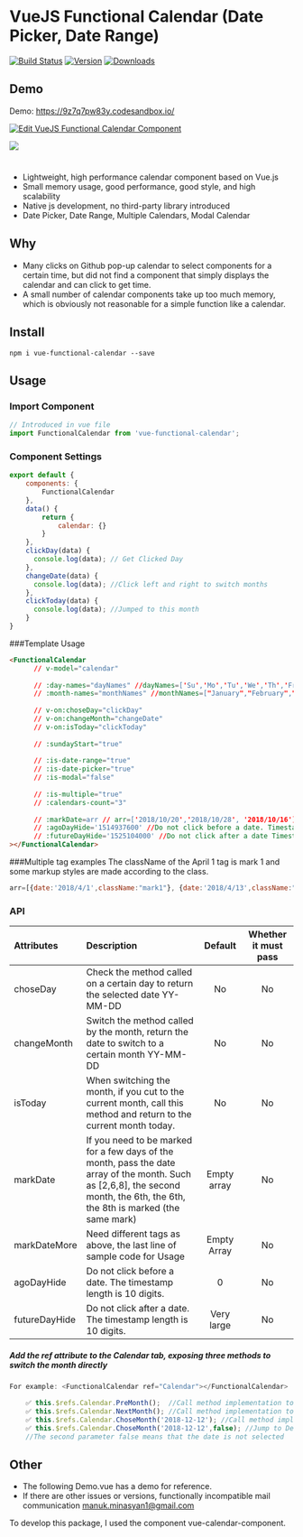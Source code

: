 # VueJS Functional Calendar (Date Picker, Date Range)

[![Build Status](https://travis-ci.org/ManukMinasyan/vue-functional-calendar.svg?branch=master)](https://travis-ci.org/ManukMinasyan/vue-functional-calendar)
[![Version](https://img.shields.io/npm/v/vue-functional-calendar.svg)](https://www.npmjs.com/package/vue-functional-calendar)
[![Downloads](https://img.shields.io/npm/dm/vue-functional-calendar.svg)](https://www.npmjs.com/package/vue-functional-calendar)

## Demo

Demo: https://9z7q7pw83y.codesandbox.io/

[![Edit VueJS Functional Calendar Component](https://codesandbox.io/static/img/play-codesandbox.svg)](https://codesandbox.io/s/9z7q7pw83y?hidenavigation=1)

<img src="https://manukminasyan.github.io/vue-functional-calendar/public/demo.png"/>

#
* Lightweight, high performance calendar component based on Vue.js
* Small memory usage, good performance, good style, and high scalability
* Native js development, no third-party library introduced
* Date Picker, Date Range, Multiple Calendars, Modal Calendar

## Why

* Many clicks on Github pop-up calendar to select components for a certain time, but did not find a component that simply displays the calendar and can click to get time.
* A small number of calendar components take up too much memory, which is obviously not reasonable for a simple function like a calendar.

## Install

```
npm i vue-functional-calendar --save
```

## Usage

### Import Component
```javascript
// Introduced in vue file
import FunctionalCalendar from 'vue-functional-calendar';
````

### Component Settings
````javascript
export default {
    components: {
        FunctionalCalendar
    },
    data() {
        return {
            calendar: {}
        }
    },
    clickDay(data) {
      console.log(data); // Get Clicked Day
    },
    changeDate(data) {
      console.log(data); //Click left and right to switch months
    },
    clickToday(data) {
      console.log(data); //Jumped to this month
    }
}
````

###Template Usage
````html
<FunctionalCalendar
      // v-model="calendar"
      
      // :day-names="dayNames" //dayNames=['Su','Mo','Tu','We','Th','Fr','Sa']
      // :month-names="monthNames" //monthNames=["January","February","March","April","May","June","July","August","September","October","November","December"]
      
      // v-on:choseDay="clickDay"
      // v-on:changeMonth="changeDate"
      // v-on:isToday="clickToday"
      
      // :sundayStart="true"
      
      // :is-date-range="true"
      // :is-date-picker="true"
      // :is-modal="false"
      
      // :is-multiple="true"
      // :calendars-count="3"
      
      // :markDate=arr // arr=['2018/10/20','2018/10/28', '2018/10/16']
      // :agoDayHide='1514937600' //Do not click before a date. Timestamp 10 digits
      // :futureDayHide='1525104000' //Do not click after a date Timestamp 10 digits
></FunctionalCalendar>
````

###Multiple tag examples
The className of the April 1 tag is mark 1 and some markup styles are made according to the class.
````javascript
arr=[{date:'2018/4/1',className:"mark1"}, {date:'2018/4/13',className:"mark2"}];
``````


### API

| Attributes           | Description                                                         |  Default  | Whether it must pass |
| :------------- | :----------------------------------------------------------- | :----: | :------: |
| choseDay       | Check the method called on a certain day to return the selected date YY-MM-DD                  |   No   |    No    |
| changeMonth    | Switch the method called by the month, return the date to switch to a certain month YY-MM-DD            |   No   |    No    |
| isToday        | When switching the month, if you cut to the current month, call this method and return to the current month today. |   No   |    No    |
| markDate      | If you need to be marked for a few days of the month, pass the date array of the month. Such as [2,6,8], the second month, the 6th, the 6th, the 8th is marked (the same mark) | Empty array |    No    |
| markDateMore   | Need different tags as above, the last line of sample code for Usage                     | Empty Array |    No    |
| agoDayHide     | Do not click before a date. The timestamp length is 10 digits.                 |   0    |    No    |
| futureDayHide  | Do not click after a date. The timestamp length is 10 digits.                  |  Very large  |    No    |


##### Add the ref attribute to the Calendar tab, exposing three methods to switch the month directly
````javascript
For example: <FunctionalCalendar ref="Calendar"></FunctionalCalendar>

    ✅ this.$refs.Calendar.PreMonth();  //Call method implementation to go to last month
    ✅ this.$refs.Calendar.NextMonth(); //Call method implementation to go to next month
    ✅ this.$refs.Calendar.ChoseMonth('2018-12-12'); //Call method implementation to go to a month
    ✅ this.$refs.Calendar.ChoseMonth('2018-12-12',false); //Jump to December 12, 18, but do not select the day
    //The second parameter false means that the date is not selected
````

## Other
* The following Demo.vue has a demo for reference.
* If there are other issues or versions, functionally incompatible mail communication manuk.minasyan1@gmail.com

To develop this package, I used the component vue-calendar-component.
